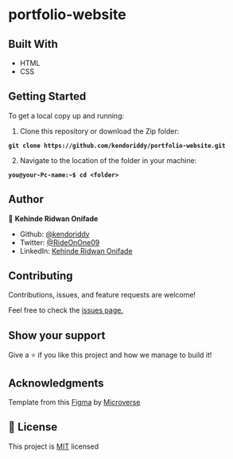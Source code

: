 # portfolio-website

## Built With

- HTML
- CSS

## Getting Started

To get a local copy up and running:

1. Clone this repository or download the Zip folder:

**``git clone https://github.com/kendoriddy/portfolio-website.git``**

2. Navigate to the location of the folder in your machine:

**``you@your-Pc-name:~$ cd <folder>``**

## Author

👤 **Kehinde Ridwan Onifade**

- Github: [@kendoriddy](https://github.com/kendoriddy)
- Twitter: [@RideOnOne09](https://twitter.com/zieecodes)
- LinkedIn: [Kehinde Ridwan Onifade](https://www.linkedin.com/in/kehindeonifade/)

## Contributing

Contributions, issues, and feature requests are welcome!

Feel free to check the [issues page.](https://github.com/zieeco/portfolio/issues)

## Show your support

Give a ⭐️ if you like this project and how we manage to build it!

## Acknowledgments

Template from this [Figma](https://www.figma.com/file/l7SqJ3ZfkAKih9sFxvWSR4/Microverse-Student-Project-1) by [Microverse](https://bit.ly/MicroverseTN)

## 📝 License

This project is [MIT](./MIT.md) licensed